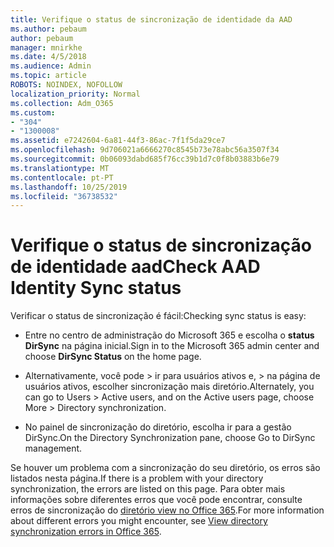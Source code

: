 ```yaml
---
title: Verifique o status de sincronização de identidade da AAD
ms.author: pebaum
author: pebaum
manager: mnirkhe
ms.date: 4/5/2018
ms.audience: Admin
ms.topic: article
ROBOTS: NOINDEX, NOFOLLOW
localization_priority: Normal
ms.collection: Adm_O365
ms.custom:
- "304"
- "1300008"
ms.assetid: e7242604-6a81-44f3-86ac-7f1f5da29ce7
ms.openlocfilehash: 9d706021a6666270c8545b73e78abc56a3507f34
ms.sourcegitcommit: 0b06093dabd685f76cc39b1d7c0f8b03883b6e79
ms.translationtype: MT
ms.contentlocale: pt-PT
ms.lasthandoff: 10/25/2019
ms.locfileid: "36738532"
---
```

# <a name="check-aad-identity-sync-status"></a><span data-ttu-id="bfc65-102">Verifique o status de sincronização de identidade aad</span><span class="sxs-lookup"><span data-stu-id="bfc65-102">Check AAD Identity Sync status</span></span>

<span data-ttu-id="bfc65-103">Verificar o status de sincronização é fácil:</span><span class="sxs-lookup"><span data-stu-id="bfc65-103">Checking sync status is easy:</span></span>
  
- <span data-ttu-id="bfc65-104">Entre no centro de administração do Microsoft 365 e escolha o **status DirSync** na página inicial.</span><span class="sxs-lookup"><span data-stu-id="bfc65-104">Sign in to the Microsoft 365 admin center and choose **DirSync Status** on the home page.</span></span>

- <span data-ttu-id="bfc65-105">Alternativamente, você pode \> ir para usuários ativos e, \> na página de usuários ativos, escolher sincronização mais diretório.</span><span class="sxs-lookup"><span data-stu-id="bfc65-105">Alternately, you can go to Users \> Active users, and on the Active users page, choose More \> Directory synchronization.</span></span>

- <span data-ttu-id="bfc65-106">No painel de sincronização do diretório, escolha ir para a gestão DirSync.</span><span class="sxs-lookup"><span data-stu-id="bfc65-106">On the Directory Synchronization pane, choose Go to DirSync management.</span></span>

<span data-ttu-id="bfc65-107">Se houver um problema com a sincronização do seu diretório, os erros são listados nesta página.</span><span class="sxs-lookup"><span data-stu-id="bfc65-107">If there is a problem with your directory synchronization, the errors are listed on this page.</span></span> <span data-ttu-id="bfc65-108">Para obter mais informações sobre diferentes erros que você pode encontrar, consulte erros de sincronização do [diretório view no Office 365](https://docs.microsoft.com//office365/enterprise/identify-directory-synchronization-errors).</span><span class="sxs-lookup"><span data-stu-id="bfc65-108">For more information about different errors you might encounter, see [View directory synchronization errors in Office 365](https://docs.microsoft.com//office365/enterprise/identify-directory-synchronization-errors).</span></span>
  